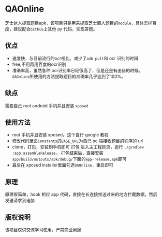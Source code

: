 # QAOnline
芝士达人提取题目apk，该项目只是用来提取芝士超人题目的`module`，具体怎样百度，建议配合`Github`上其他 py 代码，实现答题。
## 优点
- 速度快，与目前流行的ocr相比，减少了`adb pull`和 ocr 识别的时间
- free,不用再用百度的ocr识别
- 准确率高，虽然各种 ocr识别率已经很高了，但是还是有出错的时候。`QAOnline`所使用的方法提取题目的准确率几乎达到了100%。

## 缺点
需要自己 root android 手机并且安装 `xposed`

## 使用方法
- root 手机并且安装 xposed，这个自行 google 教程
- 修改代码里面`Constants`的`BASE_URL`为自己 pc 端接收题目的程序的 url
- clone，打包，安装到手机即可
    打包:进入主工程目录，运行 `./gradlew :app:assembleRelease`，
    打包结束后，直接安装`app/build/outputs/apk/debug/`下面的`app-release.apk`即可
- 最后在 xposed installer里面勾选`QAOnline`，重启即可

## 原理
原理很简单，hook 相应 app 代码，直接在长连接推送过来的地方拦截数据，然后发送请求到电脑

## 版权说明
 该项目仅供交流学习使用，严禁商业用途.



